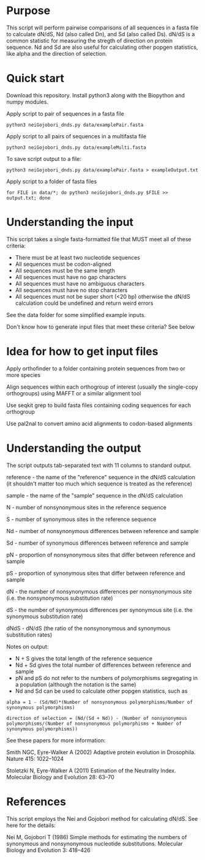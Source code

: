# Purpose
This script will perform pairwise comparisons of all sequences in a fasta file to calculate dN/dS, Nd (also called Dn), and Sd (also called Ds). dN/dS is a common statistic for measuring the stregth of direction on protein sequence. Nd and Sd are also useful for calculating other popgen statistics, like alpha and the direction of selection.

# Quick start
Download this repository. Install python3 along with the Biopython and numpy modules.

Apply script to pair of sequences in a fasta file

`python3 neiGojobori_dnds.py data/examplePair.fasta`

Apply script to all pairs of sequences in a multifasta file

`python3 neiGojobori_dnds.py data/exampleMulti.fasta`

To save script output to a file:

`python3 neiGojobori_dnds.py data/examplePair.fasta > exampleOutput.txt`

Apply script to a folder of fasta files
```
for FILE in data/*; do python3 neiGojobori_dnds.py $FILE >> output.txt; done
```

# Understanding the input
This script takes a single fasta-formatted file that MUST meet all of these criteria:
* There must be at least two nucleotide sequences
* All sequences must be codon-aligned
* All sequences must be the same length
* All sequences must have no gap characters
* All sequences must have no ambiguous characters
* All sequences must have no stop characters
* All sequences must not be super short (<20 bp) otherwise the dN/dS calculation could be undefined and return weird errors

See the data folder for some simplified example inputs.

Don't know how to generate input files that meet these criteria? See below

# Idea for how to get input files
Apply orthofinder to a folder containing protein sequences from two or more species

Align sequences within each orthogroup of interest (usually the single-copy orthogroups) using MAFFT or a similar alignment tool

Use seqkit grep to build fasta files containing coding sequences for each orthogroup

Use pal2nal to convert amino acid alignments to codon-based alignments

# Understanding the output
The script outputs tab-separated text with 11 columns to standard output.

reference - the name of the "reference" sequence in the dN/dS calculation (it shouldn't matter too much which sequence is treated as the reference)

sample - the name of the "sample" sequence in the dN/dS calculation 

N - number of nonsynonymous sites in the reference sequence

S - number of synonymous sites in the reference sequence

Nd - number of nonsynonymous differences between reference and sample

Sd - number of synonymous differences between reference and sample

pN - proportion of nonsynonymous sites that differ between reference and sample

pS - proportion of synonymous sites that differ between reference and sample

dN - the number of nonsynonymous differences per nonsynonymous site (i.e. the nonsynonymous substitution rate)

dS - the number of synonymous differences per synonymous site (i.e. the synonymous substitution rate)

dNdS - dN/dS (the ratio of the nonsynonymous and synonymous substitution rates)

Notes on output:
* N + S gives the total length of the reference sequence
* Nd + Sd gives the total number of differences between reference and sample
* pN and pS do not refer to the numbers of polymorphisms segregating in a population (although the notation is the same)
* Nd and Sd can be used to calculate other popgen statistics, such as

`alpha = 1 - (Sd/Nd)*(Number of nonsynonymous polymorphisms/Number of synonymous polymorphisms)`

`direction of selection = (Nd/(Sd + Nd)) - (Number of nonsynonymous polymorphisms/(Number of nonsynonymous polymorphisms + Number of synonymous polymorphisms))`

See these papers for more information:

Smith NGC, Eyre-Walker A (2002) Adaptive protein evolution in Drosophila. Nature 415: 1022–1024

Stoletzki N, Eyre-Walker A (2011) Estimation of the Neutrality Index. Molecular Biology and Evolution 28: 63–70

# References
This script employs the Nei and Gojobori method for calculating dN/dS. See here for the details:

Nei M, Gojobori T (1986) Simple methods for estimating the numbers of synonymous and nonsynonymous nucleotide substitutions. Molecular Biology and Evolution 3: 418–426

